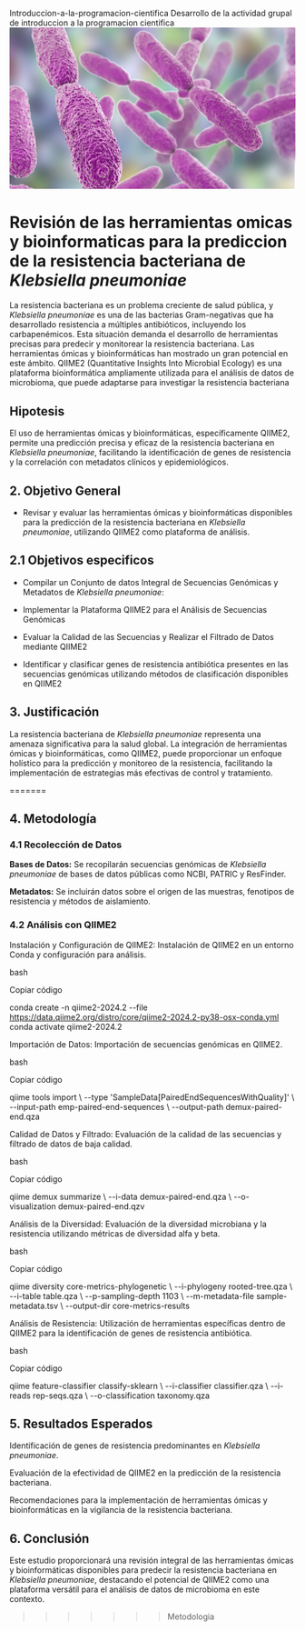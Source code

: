  Introduccion-a-la-programacion-cientifica
Desarrollo de la actividad grupal de introduccion a la programacion cientifica
![Imagen en 3D de KP](Imagen/Klebsiella.jpg)

# Revisión de las herramientas omicas y bioinformaticas para la prediccion de la resistencia bacteriana de *Klebsiella pneumoniae*

La resistencia bacteriana es un problema creciente de salud pública, y *Klebsiella pneumoniae* es una de las bacterias Gram-negativas que ha desarrollado resistencia a múltiples antibióticos, incluyendo los carbapenémicos. Esta situación demanda el desarrollo de herramientas precisas para predecir y monitorear la resistencia bacteriana. Las herramientas ómicas y bioinformáticas han mostrado un gran potencial en este ámbito. QIIME2 (Quantitative Insights Into Microbial Ecology) es una plataforma bioinformática ampliamente utilizada para el análisis de datos de microbioma, que puede adaptarse para investigar la resistencia bacteriana

## Hipotesis 

El uso de herramientas ómicas y bioinformáticas, específicamente QIIME2, permite una predicción precisa y eficaz de la resistencia bacteriana en *Klebsiella pneumoniae*, facilitando la identificación de genes de resistencia y la correlación con metadatos clínicos y epidemiológicos. 

## 2. Objetivo General 

- Revisar y evaluar las herramientas ómicas y bioinformáticas disponibles para la predicción de la resistencia bacteriana en *Klebsiella pneumoniae*, utilizando QIIME2 como plataforma de análisis. 

## 2.1 Objetivos especificos  

- Compilar un Conjunto de datos Integral de Secuencias Genómicas y Metadatos de *Klebsiella pneumoniae*: 

- Implementar la Plataforma QIIME2 para el Análisis de Secuencias Genómicas 

- Evaluar la Calidad de las Secuencias y Realizar el Filtrado de Datos mediante QIIME2 

- Identificar y clasificar genes de resistencia antibiótica presentes en las secuencias genómicas utilizando métodos de clasificación disponibles en QIIME2 

## 3. Justificación 
La resistencia bacteriana de *Klebsiella pneumoniae* representa una amenaza significativa para la salud global. La integración de herramientas ómicas y bioinformáticas, como QIIME2, puede proporcionar un enfoque holístico para la predicción y monitoreo de la resistencia, facilitando la implementación de estrategias más efectivas de control y tratamiento. 


=======

## 4. Metodología 

### 4.1 Recolección de Datos 

**Bases de Datos:** Se recopilarán secuencias genómicas de *Klebsiella pneumoniae* de bases de datos públicas como NCBI, PATRIC y ResFinder. 

**Metadatos:** Se incluirán datos sobre el origen de las muestras, fenotipos de resistencia y métodos de aislamiento. 

### 4.2 Análisis con QIIME2 

Instalación y Configuración de QIIME2: Instalación de QIIME2 en un entorno Conda y configuración para análisis. 

bash 

Copiar código 

conda create -n qiime2-2024.2 --file https://data.qiime2.org/distro/core/qiime2-2024.2-py38-osx-conda.yml 
conda activate qiime2-2024.2 
 

Importación de Datos: Importación de secuencias genómicas en QIIME2. 

bash 

Copiar código 

qiime tools import \ 
  --type 'SampleData[PairedEndSequencesWithQuality]' \ 
  --input-path emp-paired-end-sequences \ 
  --output-path demux-paired-end.qza 
 

Calidad de Datos y Filtrado: Evaluación de la calidad de las secuencias y filtrado de datos de baja calidad. 

bash 

Copiar código 

qiime demux summarize \ 
  --i-data demux-paired-end.qza \ 
  --o-visualization demux-paired-end.qzv 
 

Análisis de la Diversidad: Evaluación de la diversidad microbiana y la resistencia utilizando métricas de diversidad alfa y beta. 

bash 

Copiar código 

qiime diversity core-metrics-phylogenetic \ 
  --i-phylogeny rooted-tree.qza \ 
  --i-table table.qza \ 
  --p-sampling-depth 1103 \ 
  --m-metadata-file sample-metadata.tsv \ 
  --output-dir core-metrics-results 
 

Análisis de Resistencia: Utilización de herramientas específicas dentro de QIIME2 para la identificación de genes de resistencia antibiótica. 

bash 

Copiar código 

qiime feature-classifier classify-sklearn \ 
  --i-classifier classifier.qza \ 
  --i-reads rep-seqs.qza \ 
  --o-classification taxonomy.qza 
## 5. Resultados Esperados 

Identificación de genes de resistencia predominantes en *Klebsiella pneumoniae*. 

Evaluación de la efectividad de QIIME2 en la predicción de la resistencia bacteriana. 

Recomendaciones para la implementación de herramientas ómicas y bioinformáticas en la vigilancia de la resistencia bacteriana. 

## 6. Conclusión 

Este estudio proporcionará una revisión integral de las herramientas ómicas y bioinformáticas disponibles para predecir la resistencia bacteriana en *Klebsiella pneumoniae*, destacando el potencial de QIIME2 como una plataforma versátil para el análisis de datos de microbioma en este contexto. 
>>>>>>> Metodologia
